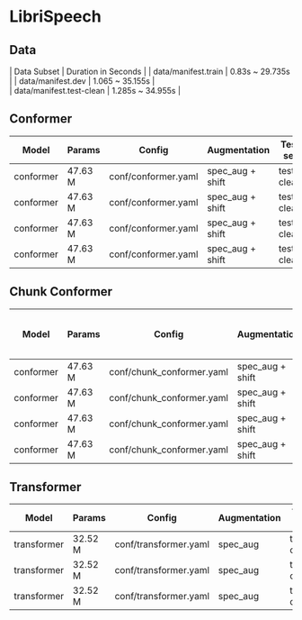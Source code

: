 # LibriSpeech

## Data
| Data Subset | Duration in Seconds |
| data/manifest.train |  0.83s ~ 29.735s |
| data/manifest.dev | 1.065 ~ 35.155s |  
| data/manifest.test-clean | 1.285s ~ 34.955s |

## Conformer
| Model | Params | Config | Augmentation| Test set | Decode method | Loss | WER |  
| --- | --- | --- | --- | --- | --- | --- | --- |
| conformer | 47.63 M | conf/conformer.yaml | spec_aug + shift | test-clean | attention | - | - |  
| conformer | 47.63 M | conf/conformer.yaml | spec_aug + shift | test-clean | ctc_greedy_search |  |  |  
| conformer | 47.63 M | conf/conformer.yaml | spec_aug + shift | test-clean | ctc_prefix_beam_search |  | |  
| conformer | 47.63 M | conf/conformer.yaml | spec_aug + shift | test-clean | attention_rescoring |  |  |  


## Chunk Conformer

| Model | Params | Config | Augmentation| Test set | Decode method | Chunk Size & Left Chunks | Loss | WER |  
| --- | --- | --- | --- | --- | --- | --- | --- | --- |  
| conformer | 47.63 M | conf/chunk_conformer.yaml | spec_aug + shift | test-clean | attention | 16, -1 |  |  |  
| conformer | 47.63 M | conf/chunk_conformer.yaml | spec_aug + shift | test-clean | ctc_greedy_search | 16, -1 |  |  |  
| conformer | 47.63 M | conf/chunk_conformer.yaml | spec_aug + shift | test-clean | ctc_prefix_beam_search | 16, -1 |  | - |  
| conformer | 47.63 M | conf/chunk_conformer.yaml | spec_aug + shift | test-clean | attention_rescoring | 16, -1 |  | - |  


## Transformer
| Model | Params | Config | Augmentation| Test set | Decode method | Loss | WER |  
| --- | --- | --- | --- | --- | --- | --- | --- |
| transformer | 32.52 M | conf/transformer.yaml | spec_aug | test-clean | attention | 9.27137279510498, | 0.038421 |  
| transformer | 32.52 M | conf/transformer.yaml | spec_aug | test-clean | ctc_greedy_search | 9.27137279510498, | 0.120112 |  
| transformer | 32.52 M | conf/transformer.yaml | spec_aug | test-clean | ctc_prefix_beam_search | 9.27137279510498, | 0.116441 |  
